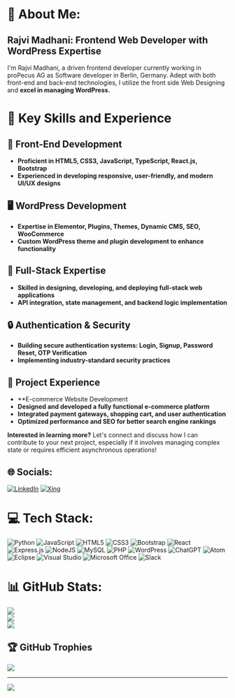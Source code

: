# 💫 About Me:

## Rajvi Madhani: Frontend Web Developer with WordPress Expertise

I'm Rajvi Madhani, a driven frontend developer currently working in proPecus AG as Software developer in Berlin, Germany. Adept with both front-end and back-end technologies, I utilize the front side Web Designing and **excel in managing WordPress.**

# 💼 Key Skills and Experience

## 🌟 Front-End Development
* **Proficient in HTML5, CSS3, JavaScript, TypeScript, React.js, Bootstrap** 
* **Experienced in developing responsive, user-friendly, and modern UI/UX designs** 

## 🖥️ WordPress Development
* **Expertise in Elementor, Plugins, Themes, Dynamic CMS, SEO, WooCommerce** 
* **Custom WordPress theme and plugin development to enhance functionality** 

## 🔗 Full-Stack Expertise
* **Skilled in designing, developing, and deploying full-stack web applications** 
* **API integration, state management, and backend logic implementation** 

## 🔒 Authentication & Security
* **Building secure authentication systems: Login, Signup, Password Reset, OTP Verification** 
* **Implementing industry-standard security practices** 

## 📌 Project Experience
* **E-commerce Website Development
* **Designed and developed a fully functional e-commerce platform** 
* **Integrated payment gateways, shopping cart, and user authentication** 
* **Optimized performance and SEO for better search engine rankings** 

**Interested in learning more?** Let's connect and discuss how I can contribute to your next project, especially if it involves managing complex state or requires efficient asynchronous operations!

## 🌐 Socials:
 [![LinkedIn](https://img.shields.io/badge/LinkedIn-%230077B5.svg?logo=linkedin&logoColor=white)](https://www.linkedin.com/in/rajvi-madhani/) [![Xing](https://img.shields.io/badge/Xing-%230077B5.svg?logo=xing&logoColor=white)](https://www.xing.com/profile/Rajvi_Madhani/) 

# 💻 Tech Stack:
![Python](https://img.shields.io/badge/python-3670A0?style=for-the-badge&logo=python&logoColor=ffdd54) ![JavaScript](https://img.shields.io/badge/javascript-%23323330.svg?style=for-the-badge&logo=javascript&logoColor=%23F7DF1E) ![HTML5](https://img.shields.io/badge/html5-%23E34F26.svg?style=for-the-badge&logo=html5&logoColor=white) ![CSS3](https://img.shields.io/badge/css3-%231572B6.svg?style=for-the-badge&logo=css3&logoColor=white) ![Bootstrap](https://img.shields.io/badge/bootstrap-%23563D7C.svg?style=for-the-badge&logo=bootstrap&logoColor=white) ![React](https://img.shields.io/badge/react-%2320232a.svg?style=for-the-badge&logo=react&logoColor=%2361DAFB) ![Express.js](https://img.shields.io/badge/express.js-%23404d59.svg?style=for-the-badge&logo=express&logoColor=%2361DAFB) ![NodeJS](https://img.shields.io/badge/node.js-6DA55F?style=for-the-badge&logo=node.js&logoColor=white) ![MySQL](https://img.shields.io/badge/mysql-%2300f.svg?style=for-the-badge&logo=mysql&logoColor=white)  ![PHP](https://img.shields.io/badge/php-%23777BB4.svg?style=for-the-badge&logo=php&logoColor=white) ![WordPress](https://img.shields.io/badge/WordPress-%23117AC9.svg?style=for-the-badge&logo=WordPress&logoColor=white) ![ChatGPT](https://img.shields.io/badge/chatGPT-74aa9c?style=for-the-badge&logo=openai&logoColor=white) ![Atom](https://img.shields.io/badge/Atom-%2366595C.svg?style=for-the-badge&logo=atom&logoColor=white) ![Eclipse](https://img.shields.io/badge/Eclipse-FE7A16.svg?style=for-the-badge&logo=Eclipse&logoColor=white) ![Visual Studio](https://img.shields.io/badge/Visual%20Studio-5C2D91.svg?style=for-the-badge&logo=visual-studio&logoColor=white) ![Microsoft Office](https://img.shields.io/badge/Microsoft_Office-D83B01?style=for-the-badge&logo=microsoft-office&logoColor=white) ![Slack](https://img.shields.io/badge/Slack-4A154B?style=for-the-badge&logo=slack&logoColor=white)

# 📊 GitHub Stats:
![](https://github-readme-stats.vercel.app/api?username=rajvikmadhani&theme=dark&hide_border=false&include_all_commits=true&count_private=false)<br/>
![](https://github-readme-streak-stats.herokuapp.com/?user=rajvikmadhani&theme=dark&hide_border=false)<br/>
![](https://github-readme-stats.vercel.app/api/top-langs/?username=rajvikmadhani&theme=dark&hide_border=false&include_all_commits=true&count_private=false&layout=compact)

## 🏆 GitHub Trophies
![](https://github-profile-trophy.vercel.app/?username=rajvikmadhani&theme=dark&no-frame=false&no-bg=true&margin-w=4)

---
[![](https://visitcount.itsvg.in/api?id=rajvikmadhani&icon=2&color=0)](https://visitcount.itsvg.in)

